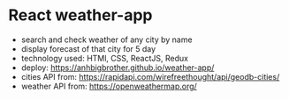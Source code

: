 # React weather-app  
- search and check weather of any city by name  
- display forecast of that city for 5 day  
- technology used: HTMl, CSS, ReactJS, Redux  
- deploy: https://anhbigbrother.github.io/weather-app/  
- cities API from: https://rapidapi.com/wirefreethought/api/geodb-cities/  
- weather API from: https://openweathermap.org/  
